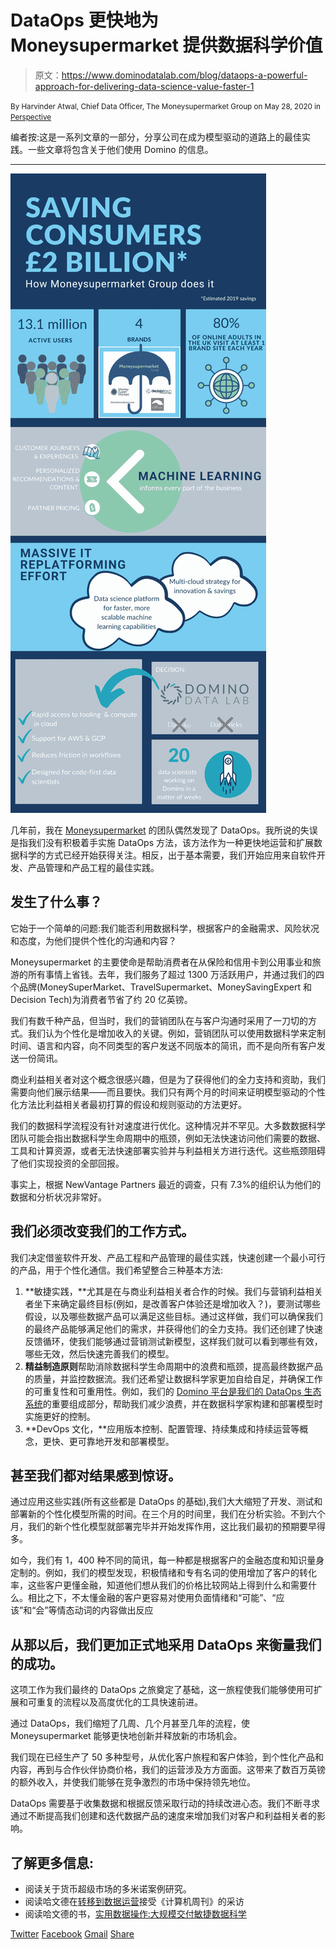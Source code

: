 # DataOps 更快地为 Moneysupermarket 提供数据科学价值

> 原文：<https://www.dominodatalab.com/blog/dataops-a-powerful-approach-for-delivering-data-science-value-faster-1>

<small class="t-small">By Harvinder Atwal, Chief Data Officer, The Moneysupermarket Group on May 28, 2020 in [Perspective](/blog/perspective/)</small>

编者按:这是一系列文章的一部分，分享公司在成为模型驱动的道路上的最佳实践。一些文章将包含关于他们使用 Domino 的信息。

* * *

[![Moneysupermarket infographic](img/87d2980bc481c3fbbe27a84efb50f3d7.png)](/customers/moneysupermarket/)

几年前，我在 [Moneysupermarket](https://www.moneysupermarket.com/) 的团队偶然发现了 DataOps。我所说的失误是指我们没有积极着手实施 DataOps 方法，该方法作为一种更快地运营和扩展数据科学的方式已经开始获得关注。相反，出于基本需要，我们开始应用来自软件开发、产品管理和产品工程的最佳实践。

## 发生了什么事？

它始于一个简单的问题:我们能否利用数据科学，根据客户的金融需求、风险状况和态度，为他们提供个性化的沟通和内容？

Moneysupermarket 的主要使命是帮助消费者在从保险和信用卡到公用事业和旅游的所有事情上省钱。去年，我们服务了超过 1300 万活跃用户，并通过我们的四个品牌(MoneySuperMarket、TravelSupermarket、MoneySavingExpert 和 Decision Tech)为消费者节省了约 20 亿英镑。

我们有数千种产品，但当时，我们的营销团队在与客户沟通时采用了一刀切的方式。我们认为个性化是增加收入的关键。例如，营销团队可以使用数据科学来定制时间、语言和内容，向不同类型的客户发送不同版本的简讯，而不是向所有客户发送一份简讯。

商业利益相关者对这个概念很感兴趣，但是为了获得他们的全力支持和资助，我们需要向他们展示结果——而且要快。我们只有两个月的时间来证明模型驱动的个性化方法比利益相关者最初打算的假设和规则驱动的方法更好。

我们的数据科学流程没有针对速度进行优化。这种情况并不罕见。大多数数据科学团队可能会指出数据科学生命周期中的瓶颈，例如无法快速访问他们需要的数据、工具和计算资源，或者无法快速部署实验并与利益相关方进行迭代。这些瓶颈阻碍了他们实现投资的全部回报。

事实上，根据 NewVantage Partners 最近的调查，只有 7.3%的组织认为他们的数据和分析状况非常好。

## 我们必须改变我们的工作方式。

我们决定借鉴软件开发、产品工程和产品管理的最佳实践，快速创建一个最小可行的产品，用于个性化通信。我们希望整合三种基本方法:

1.  **敏捷实践，**尤其是在与商业利益相关者合作的时候。我们与营销利益相关者坐下来确定最终目标(例如，是改善客户体验还是增加收入？)，要测试哪些假设，以及哪些数据产品可以满足这些目标。通过这样做，我们可以确保我们的最终产品能够满足他们的需求，并获得他们的全力支持。我们还创建了快速反馈循环，使我们能够通过营销测试新模型，这样我们就可以看到哪些有效，哪些无效，然后快速完善我们的模型。
2.  **精益制造原则**帮助消除数据科学生命周期中的浪费和瓶颈，提高最终数据产品的质量，并监控数据流。我们还希望让数据科学家更加自给自足，并确保工作的可重复性和可重用性。例如，我们的 [Domino 平台是我们的 DataOps 生态系统](https://www.dominodatalab.com/customers/moneysupermarket/)的重要组成部分，帮助我们减少浪费，并在数据科学家构建和部署模型时实施更好的控制。
3.  **DevOps 文化，**应用版本控制、配置管理、持续集成和持续运营等概念，更快、更可靠地开发和部署模型。

## 甚至我们都对结果感到惊讶。

通过应用这些实践(所有这些都是 DataOps 的基础),我们大大缩短了开发、测试和部署新的个性化模型所需的时间。在三个月的时间里，我们在分析实验。不到六个月，我们的新个性化模型就部署完毕并开始发挥作用，这比我们最初的预期要早得多。

如今，我们有 1，400 种不同的简讯，每一种都是根据客户的金融态度和知识量身定制的。例如，我们的模型发现，积极情绪和专有名词的使用增加了客户的转化率，这些客户更懂金融，知道他们想从我们的价格比较网站上得到什么和需要什么。相比之下，不太懂金融的客户更容易对使用负面情绪和“可能”、“应该”和“会”等情态动词的内容做出反应

## 从那以后，我们更加正式地采用 DataOps 来衡量我们的成功。

这项工作为我们最终的 DataOps 之旅奠定了基础，这一旅程使我们能够使用可扩展和可重复的流程以及高度优化的工具快速前进。

通过 DataOps，我们缩短了几周、几个月甚至几年的流程，使 Moneysupermarket 能够更快地创新并释放新的市场机会。

我们现在已经生产了 50 多种型号，从优化客户旅程和客户体验，到个性化产品和内容，再到与合作伙伴协商价格，我们的运营涉及方方面面。这带来了数百万英镑的额外收入，并使我们能够在竞争激烈的市场中保持领先地位。

DataOps 需要基于收集数据和根据反馈采取行动的持续改进心态。我们不断寻求通过不断提高我们创建和迭代数据产品的速度来增加我们对客户和利益相关者的影响。

## 了解更多信息:

*   阅读关于货币超级市场的多米诺案例研究。
*   阅读哈文德在[转移到数据运营](https://www.computerweekly.com/news/252457136/Interview-Moving-to-DataOps)接受《计算机周刊》的采访
*   阅读哈文德的书，[实用数据操作:大规模交付敏捷数据科学](https://www.amazon.com/Practical-DataOps-Delivering-Agile-Science/dp/1484251032/ref=sr_1_1?keywords=practical+dataops&qid=1583869615&sr=8-1)

[Twitter](/#twitter) [Facebook](/#facebook) [Gmail](/#google_gmail) [Share](https://www.addtoany.com/share#url=https%3A%2F%2Fwww.dominodatalab.com%2Fblog%2Fdataops-a-powerful-approach-for-delivering-data-science-value-faster-1%2F&title=DataOps%3A%20A%20powerful%20approach%20for%20delivering%20data%20science%20value%20faster)